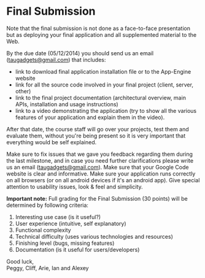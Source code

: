 # Final Submission

Note that the final submission is not done as a face-to-face presentation but as deploying your final application and all supplemented material to the Web.

By the due date (05/12/2014) you should send us an email ([taugadgets@gmail.com]()) that includes:

- link to download final application installation file or to the App-Engine website
- link for all the source code involved in your final project (client, server, other)
- link to the final project documentation (architectural overview, main APIs, installation and usage instructions)
- link to a video demonstrating the application (try to show all the various features of your application and explain them in the video).

After that date, the course staff will go over your projects, test them and evaluate them, without you're being present so it is very important that everything would be self explained.

Make sure to fix issues that we gave you feedback regarding them during the last milestone, and in case you need further clarifications please write us an email ([taugadgets@gmail.com]()).
Make sure that your Google Code website is clear and informative. Make sure your application runs correctly on all browsers (or on all android devices if it's an android app).
Give special attention to usability issues, look & feel and simplicity.

**Important note:** Full grading for the Final Submission (30 points) will be determined by following criteria:

1. Interesting use case (is it useful?)
2. User experience (intuitive, self explanatory)
3. Functional complexity
4. Technical difficulty (uses various technologies and resources)
5. Finishing level (bugs, missing features)
6. Documentation (is it useful for users/developers) 

Good luck,  
Peggy, Cliff, Arie, Ian and Alexey